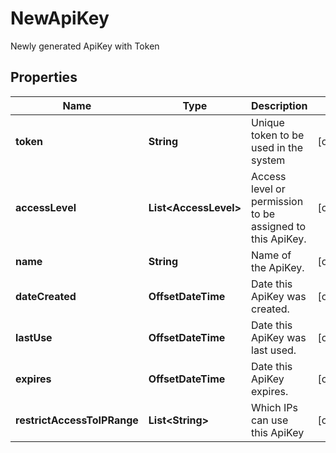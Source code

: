 

# NewApiKey

Newly generated ApiKey with Token

## Properties

| Name | Type | Description | Notes |
|------------ | ------------- | ------------- | -------------|
|**token** | **String** | Unique token to be used in the system |  [optional] |
|**accessLevel** | **List&lt;AccessLevel&gt;** | Access level or permission to be assigned to this ApiKey. |  [optional] |
|**name** | **String** | Name of the ApiKey. |  [optional] |
|**dateCreated** | **OffsetDateTime** | Date this ApiKey was created. |  [optional] |
|**lastUse** | **OffsetDateTime** | Date this ApiKey was last used. |  [optional] |
|**expires** | **OffsetDateTime** | Date this ApiKey expires. |  [optional] |
|**restrictAccessToIPRange** | **List&lt;String&gt;** | Which IPs can use this ApiKey |  [optional] |



